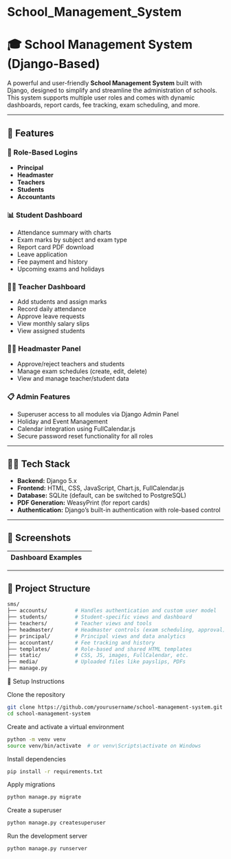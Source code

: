 # School_Management_System
# 🎓 School Management System (Django-Based)

A powerful and user-friendly **School Management System** built with Django, designed to simplify and streamline the administration of schools. This system supports multiple user roles and comes with dynamic dashboards, report cards, fee tracking, exam scheduling, and more.

---

## 🚀 Features

### 🔐 Role-Based Logins
- **Principal**
- **Headmaster**
- **Teachers**
- **Students**
- **Accountants**

### 📊 Student Dashboard
- Attendance summary with charts
- Exam marks by subject and exam type
- Report card PDF download
- Leave application
- Fee payment and history
- Upcoming exams and holidays

### 👨‍🏫 Teacher Dashboard
- Add students and assign marks
- Record daily attendance
- Approve leave requests
- View monthly salary slips
- View assigned students

### 👨‍💼 Headmaster Panel
- Approve/reject teachers and students
- Manage exam schedules (create, edit, delete)
- View and manage teacher/student data

### 📋 Admin Features
- Superuser access to all modules via Django Admin Panel
- Holiday and Event Management
- Calendar integration using FullCalendar.js
- Secure password reset functionality for all roles

---

## 🧑‍💻 Tech Stack

- **Backend:** Django 5.x
- **Frontend:** HTML, CSS, JavaScript, Chart.js, FullCalendar.js
- **Database:** SQLite (default, can be switched to PostgreSQL)
- **PDF Generation:** WeasyPrint (for report cards)
- **Authentication:** Django’s built-in authentication with role-based control

---

## 📸 Screenshots

| Dashboard Examples | |
|--------------------|--|


---

## 📂 Project Structure

```bash
sms/
├── accounts/         # Handles authentication and custom user model
├── students/         # Student-specific views and dashboard
├── teachers/         # Teacher views and tools
├── headmaster/       # Headmaster controls (exam scheduling, approval)
├── principal/        # Principal views and data analytics
├── accountant/       # Fee tracking and history
├── templates/        # Role-based and shared HTML templates
├── static/           # CSS, JS, images, FullCalendar, etc.
├── media/            # Uploaded files like payslips, PDFs
├── manage.py

```

🔧 Setup Instructions

Clone the repository
```bash
git clone https://github.com/yourusername/school-management-system.git
cd school-management-system
```

Create and activate a virtual environment
```bash
python -m venv venv
source venv/bin/activate  # or venv\Scripts\activate on Windows
```

Install dependencies
```bash
pip install -r requirements.txt
```

Apply migrations
```bash
python manage.py migrate
```

Create a superuser
```bash
python manage.py createsuperuser
```

Run the development server
```bash
python manage.py runserver
```
